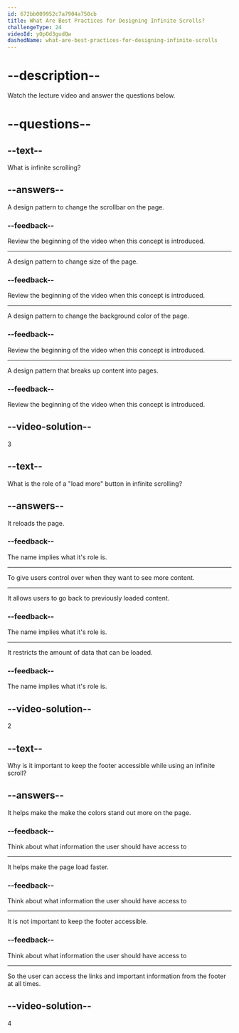 ```yaml
---
id: 672bb009952c7a7904a750cb
title: What Are Best Practices for Designing Infinite Scrolls?
challengeType: 24
videoId: yOpOd3gudQw
dashedName: what-are-best-practices-for-designing-infinite-scrolls
---
```


# --description--

Watch the lecture video and answer the questions below.

# --questions--

## --text--

What is infinite scrolling?

## --answers--

A design pattern to change the scrollbar on the page.

### --feedback--

Review the beginning of the video when this concept is introduced.

---

A design pattern to change size of the page.

### --feedback--

Review the beginning of the video when this concept is introduced.

---

A design pattern to change the background color of the page.

### --feedback--

Review the beginning of the video when this concept is introduced.

---

A design pattern that breaks up content into pages.

### --feedback--

Review the beginning of the video when this concept is introduced.

## --video-solution--

3

## --text--

What is the role of a "load more" button in infinite scrolling?

## --answers--

It reloads the page.

### --feedback--

The name implies what it's role is.

---

To give users control over when they want to see more content.

---

It allows users to go back to previously loaded content.

### --feedback--

The name implies what it's role is.

---

It restricts the amount of data that can be loaded.

### --feedback--

The name implies what it's role is.

## --video-solution--

2

## --text--

Why is it important to keep the footer accessible while using an infinite scroll?

## --answers--

It helps make the make the colors stand out more on the page.

### --feedback--

Think about what information the user should have access to

---

It helps make the page load faster.

### --feedback--

Think about what information the user should have access to

---

It is not important to keep the footer accessible.

### --feedback--

Think about what information the user should have access to

---

So the user can access the links and important information from the footer at all times.

## --video-solution--

4

